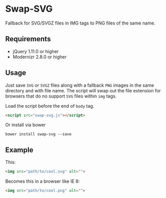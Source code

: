 # Swap-SVG

Fallback for SVG/SVGZ files in IMG tags to PNG files of the same name.

## Requirements

- jQuery 1.11.0 or higher
- Modernizr 2.8.0 or higher

## Usage

Just save ```SVG``` or ```SVGZ``` files along with a fallback ```PNG``` images in the same directory and with file name. The script will swap out the file extension for browsers that do no support ```SVG``` files within ```img``` tags.

Load the script before the end of ```body``` tag.
```html
<script src="swap-svg.js"></script>
```

Or install via bower
```
bower install swap-svg --save
```

## Example

This:
```html
<img src="path/to/cool.svg" alt="">

```

Becomes this in a browser like IE 8:
```html
<img src="path/to/cool.png" alt="">

```

